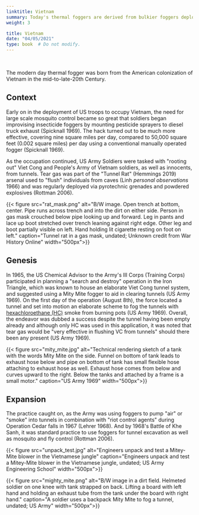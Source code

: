 ```yaml
---
linktitle: Vietnam
summary: Today's thermal foggers are derived from bulkier foggers deployed in Vietnam, specifically by American and Australian forces to gas tunnels.
weight: 3

title: Vietnam
date: "04/05/2021"
type: book  # Do not modify.
---
```


<br>

The modern day thermal fogger was born from the American colonization of Vietnam in the mid-to-late-20th Century. 

## Context 

Early on in the deployment of US troops to occupy Vietnam, the need for large scale mosquito control became so great that soldiers began improvising insecticide foggers by mounting pesticide sprayers to diesel truck exhaust (Spicknall 1969). 
The hack turned out to be much more effective, covering nine square miles per day, compared to 50,000 square feet (0.002 square miles) per day using a conventional manually operated fogger (Spicknall 1969).

As the occupation continued, US Army Soldiers were tasked with "rooting out" Viet Cong and People's Army of Vietnam soldiers, as well as innocents, from tunnels.
Tear gas was part of the "Tunnel Rat" (Hemmings 2019) arsenal used to "flush" individuals from caves (Linh _personal observations_ 1966) and was regularly deployed via pyrotechnic grenades and powdered explosives (Rottman 2006).

{{< figure src="rat_mask.png" alt="B/W image. Open trench at bottom, center. Pipe runs across trench and into the dirt on either side. Person in gas mask crouched below pipe looking up and forward. Leg in pants and lace up boot stretched over trench leaning against right edge. Other leg and boot partially visible on left. Hand holding lit cigarette resting on foot on left." caption="Tunnel rat in a gas mask, undated; Unknown credit from War History Online" width="500px">}}

## Genesis

In 1965, the US Chemical Advisor to the Army's III Corps (Training Corps) participated in planning a "search and destroy" operation in the Iron Triangle, which was known to house an elaborate Viet Cong tunnel system, and suggested using a Mity Mite fogger to aid in clearing tunnels (US Army 1969).
On the first day of the operation (August 8th), the force located a tunnel and set into motion an elaborate scheme to fog the tunnels with [hexachloroethane (HC)](/hc) smoke from burning pots (US Army 1969).
Overall, the endeavor was dubbed a success despite the tunnel having been empty already and although only HC was used in this application, it was noted that tear gas would be "very effective in flushing VC from tunnels" should there been any present (US Army 1969). 

{{< figure src="mity_mite.jpg" alt="Technical rendering sketch of a tank with the words Mity Mite on the side. Funnel on bottom of tank leads to exhaust hose below and pipe on bottom of tank has small flexible hose attaching to exhaust hose as well. Exhaust hose comes from below and curves upward to the right. Below the tanks and attached by a frame is a small motor." caption="US Army 1969" width="500px">}}

## Expansion

The practice caught on, as the Army was using foggers to pump "air" or "smoke" into tunnels in combination with "riot control agents" during Operation Cedar falls in 1967 (Lehrer 1968). 
And by 1968's Battle of Khe Sanh, it was standard practice to use foggers for tunnel excavation as well as mosquito and fly control (Rottman 2006). 

{{< figure src="unpack_test.jpg" alt="Engineers unpack and test a Mitey-Mite blower in the Vietnamese jungle" caption="Engineers unpack and test a Mitey-Mite blower in the Vietnamese jungle, undated; US Army Engineering School" width="500px">}}

{{< figure src="mighty_mite.png" alt="B/W image in a dirt field. Helmeted soldier on one knee with tank strapped on back. Lifting a board with left hand and holding an exhaust tube from the tank under the board with right hand." caption="A soldier uses a backpack Mity Mite to fog a tunnel, undated; US Army" width="500px">}}